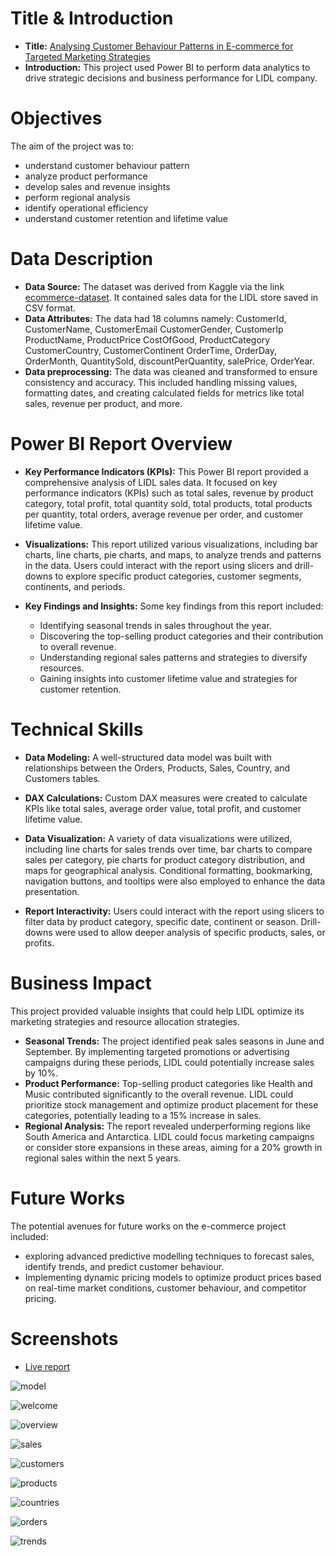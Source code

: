 
# Title & Introduction
- **Title:**  [Analysing Customer Behaviour Patterns in E-commerce for Targeted Marketing Strategies](https://app.powerbi.com/groups/me/reports/604e06a0-1446-4e94-ba64-9303d3b640af/ReportSection12bf2b1503c9873b8766?bookmarkGuid=edb6735b-99b0-4e9f-addf-90a9ea6845af&bookmarkUsage=1&ctid=43d2115b-a55e-46b6-9df7-b03388ecfc60&portalSessionId=1f4c3eac-5a82-49b9-9d3c-f58f627aeb7d&fromEntryPoint=export)
- **Introduction:** This project used Power BI to perform data analytics to drive strategic decisions and business performance for LIDL company. 
# Objectives
The aim of the project was to:
- understand customer behaviour pattern
- analyze product performance 
- develop sales and revenue insights
- perform regional analysis
- identify operational efficiency
- understand customer retention and lifetime value
# Data Description
* **Data Source:**
The dataset was derived from Kaggle via the link [ecommerce-dataset](https://www.kaggle.com/datasets/onigbenga/ecommerce-dataset). It contained sales data for the LIDL store saved in CSV format.
* **Data Attributes:**
The data had 18 columns namely: CustomerId, CustomerName, CustomerEmail
CustomerGender, CustomerIp
ProductName, ProductPrice
CostOfGood, ProductCategory
CustomerCountry, CustomerContinent
OrderTime, OrderDay, OrderMonth, QuantitySold, discountPerQuantity,
salePrice, OrderYear.
* **Data preprocessing:**
The data was cleaned and transformed to ensure consistency and accuracy. This included handling missing values, formatting dates, and creating calculated fields for metrics like total sales, revenue per product, and more.

# Power BI Report Overview
* **Key Performance Indicators (KPIs):**
This Power BI report provided a comprehensive analysis of LIDL sales data. It focused on key performance indicators (KPIs) such as total sales, revenue by product category, total profit, total quantity sold, total products, total products per quantity, total orders, average  revenue per order, and customer lifetime value.

* **Visualizations:**
This report utilized various visualizations, including bar charts, line charts, pie charts, and maps, to analyze trends and patterns in the data. Users could interact with the report using slicers and drill-downs to explore specific product categories, customer segments, continents, and periods.

* **Key Findings and Insights:**
Some key findings from this report included:

    * Identifying seasonal trends in sales throughout the year.
    * Discovering the top-selling product categories and their contribution to overall revenue.
    * Understanding regional sales patterns and strategies to diversify resources.
    * Gaining insights into customer lifetime value and strategies for customer retention.


# Technical Skills
* **Data Modeling:**
 A well-structured data model was built with relationships between the Orders, Products, Sales, Country, and Customers tables. 

* **DAX Calculations:**
 Custom DAX measures were created to calculate KPIs like total sales, average order value, total profit, and customer lifetime value.

* **Data Visualization:**
A variety of data visualizations were utilized, including line charts for sales trends over time, bar charts to compare sales per category, pie charts for product category distribution, and maps for geographical analysis. Conditional formatting, bookmarking, navigation buttons, and tooltips were also employed to enhance the data presentation.

* **Report Interactivity:**
Users could interact with the report using slicers to filter data by product category, specific date, continent or season. Drill-downs were used to allow deeper analysis of specific products, sales, or profits.

# Business Impact

This project provided valuable insights that could help LIDL optimize its marketing strategies and resource allocation strategies.
* **Seasonal Trends:** The project identified peak sales seasons in June and September. By implementing targeted promotions or advertising campaigns during these periods, LIDL could potentially increase sales by 10%. 
* **Product Performance:** Top-selling product categories like Health and Music contributed significantly to the overall revenue. LIDL could prioritize stock management and optimize product placement for these categories, potentially leading to a 15% increase in sales.
* **Regional Analysis:** The report revealed underperforming regions like South America and Antarctica. LIDL could focus marketing campaigns or consider store expansions in these areas, aiming for a 20% growth in regional sales within the next 5 years.


# Future Works
The potential avenues for future works on the e-commerce project  included:
* exploring advanced predictive modelling techniques to forecast sales, identify trends, and predict customer behaviour.
* Implementing dynamic pricing models to optimize product prices based on real-time market conditions, customer behaviour, and competitor pricing.


# Screenshots

* [Live report](https://app.powerbi.com/groups/me/reports/604e06a0-1446-4e94-ba64-9303d3b640af/ReportSection12bf2b1503c9873b8766?bookmarkGuid=edb6735b-99b0-4e9f-addf-90a9ea6845af&bookmarkUsage=1&ctid=43d2115b-a55e-46b6-9df7-b03388ecfc60&portalSessionId=1f4c3eac-5a82-49b9-9d3c-f58f627aeb7d&fromEntryPoint=export)


![model](https://github.com/ibraeh/e-commerce/assets/29314702/53ae51c8-a9d4-49ec-ba04-1bdedf669dbf)

![welcome](https://github.com/ibraeh/e-commerce/assets/29314702/cf284a8b-fc80-4c05-858d-af9f5af16fee)

![overview](https://github.com/ibraeh/e-commerce/assets/29314702/fd59dcd4-a9a1-452b-b3ab-ba095666d274)

![sales](https://github.com/ibraeh/e-commerce/assets/29314702/2d07efbc-e5c8-4b4b-9daf-b48a805efe22)

![customers](https://github.com/ibraeh/e-commerce/assets/29314702/f0f29c23-e2fc-4720-8fd1-22df62b72389)

![products](https://github.com/ibraeh/e-commerce/assets/29314702/bc5cc708-5941-4f16-9af3-61f2df1c23ff)

![countries](https://github.com/ibraeh/e-commerce/assets/29314702/ce72a2b1-f309-4b87-8a5e-af55bed47bda)

![orders](https://github.com/ibraeh/e-commerce/assets/29314702/58d8c2fa-4559-4369-b7cd-f04f5261235c)

![trends](https://github.com/ibraeh/e-commerce/assets/29314702/98f342e6-fe69-45ad-920c-549be636e65e)


